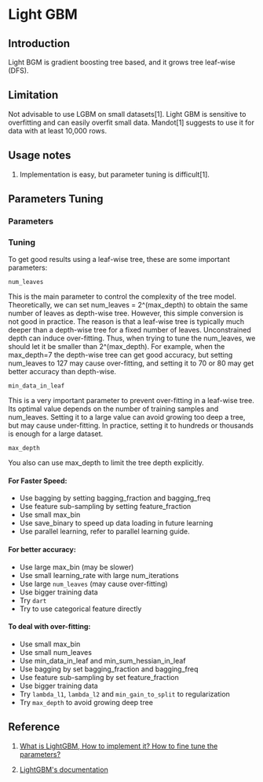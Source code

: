 # Light GBM

## Introduction

Light BGM is gradient boosting tree based, and it grows tree leaf-wise (DFS).

## Limitation

Not advisable to use LGBM on small datasets[1]. Light GBM is sensitive to overfitting and can easily overfit small data. Mandot[1] suggests to use it for data with at least 10,000 rows.

## Usage notes

1. Implementation is easy, but parameter tuning is difficult[1].

## Parameters Tuning

### Parameters

### Tuning

To get good results using a leaf-wise tree, these are some important parameters:

`num_leaves`

This is the main parameter to control the complexity of the tree model. Theoretically, we can set num_leaves = 2^(max_depth) to obtain the same number of leaves as depth-wise tree. However, this simple conversion is not good in practice. The reason is that a leaf-wise tree is typically much deeper than a depth-wise tree for a fixed number of leaves. Unconstrained depth can induce over-fitting. Thus, when trying to tune the num_leaves, we should let it be smaller than 2^(max_depth). For example, when the max_depth=7 the depth-wise tree can get good accuracy, but setting num_leaves to 127 may cause over-fitting, and setting it to 70 or 80 may get better accuracy than depth-wise.

`min_data_in_leaf` 

This is a very important parameter to prevent over-fitting in a leaf-wise tree. Its optimal value depends on the number of training samples and num_leaves. Setting it to a large value can avoid growing too deep a tree, but may cause under-fitting. In practice, setting it to hundreds or thousands is enough for a large dataset.

`max_depth`

You also can use max_depth to limit the tree depth explicitly.

#### For Faster Speed:

* Use bagging by setting bagging_fraction and bagging_freq
* Use feature sub-sampling by setting feature_fraction
* Use small max_bin
* Use save_binary to speed up data loading in future learning
* Use parallel learning, refer to parallel learning guide.

#### For better accuracy:

* Use large max_bin (may be slower)
* Use small learning_rate with large num_iterations
* Use large `num_leaves` (may cause over-fitting)
* Use bigger training data
* Try `dart`
* Try to use categorical feature directly

#### To deal with over-fitting:

* Use small max_bin
* Use small num_leaves
* Use min_data_in_leaf and min_sum_hessian_in_leaf
* Use bagging by set bagging_fraction and bagging_freq
* Use feature sub-sampling by set feature_fraction
* Use bigger training data
* Try `lambda_l1`, `lambda_l2` and `min_gain_to_split` to regularization
* Try `max_depth` to avoid growing deep tree

## Reference

1. [What is LightGBM, How to implement it? How to fine tune the parameters?](https://medium.com/@pushkarmandot/https-medium-com-pushkarmandot-what-is-lightgbm-how-to-implement-it-how-to-fine-tune-the-parameters-60347819b7fc)

2. [LightGBM's documentation](https://lightgbm.readthedocs.io/en/latest/)
